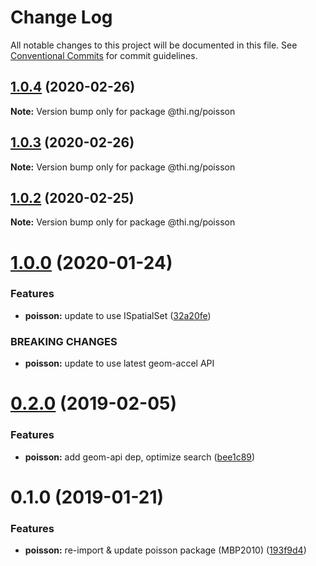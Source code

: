 # Change Log

All notable changes to this project will be documented in this file.
See [Conventional Commits](https://conventionalcommits.org) for commit guidelines.

## [1.0.4](https://github.com/thi-ng/umbrella/compare/@thi.ng/poisson@1.0.3...@thi.ng/poisson@1.0.4) (2020-02-26)

**Note:** Version bump only for package @thi.ng/poisson





## [1.0.3](https://github.com/thi-ng/umbrella/compare/@thi.ng/poisson@1.0.2...@thi.ng/poisson@1.0.3) (2020-02-26)

**Note:** Version bump only for package @thi.ng/poisson





## [1.0.2](https://github.com/thi-ng/umbrella/compare/@thi.ng/poisson@1.0.1...@thi.ng/poisson@1.0.2) (2020-02-25)

**Note:** Version bump only for package @thi.ng/poisson





# [1.0.0](https://github.com/thi-ng/umbrella/compare/@thi.ng/poisson@0.2.27...@thi.ng/poisson@1.0.0) (2020-01-24)

### Features

* **poisson:** update to use ISpatialSet ([32a20fe](https://github.com/thi-ng/umbrella/commit/32a20fee6dadeed62610ef7d83c1824775cb28af))

### BREAKING CHANGES

* **poisson:** update to use latest geom-accel API

# [0.2.0](https://github.com/thi-ng/umbrella/compare/@thi.ng/poisson@0.1.2...@thi.ng/poisson@0.2.0) (2019-02-05)

### Features

* **poisson:** add geom-api dep, optimize search ([bee1c89](https://github.com/thi-ng/umbrella/commit/bee1c89))

# 0.1.0 (2019-01-21)

### Features

* **poisson:** re-import & update poisson package (MBP2010) ([193f9d4](https://github.com/thi-ng/umbrella/commit/193f9d4))
